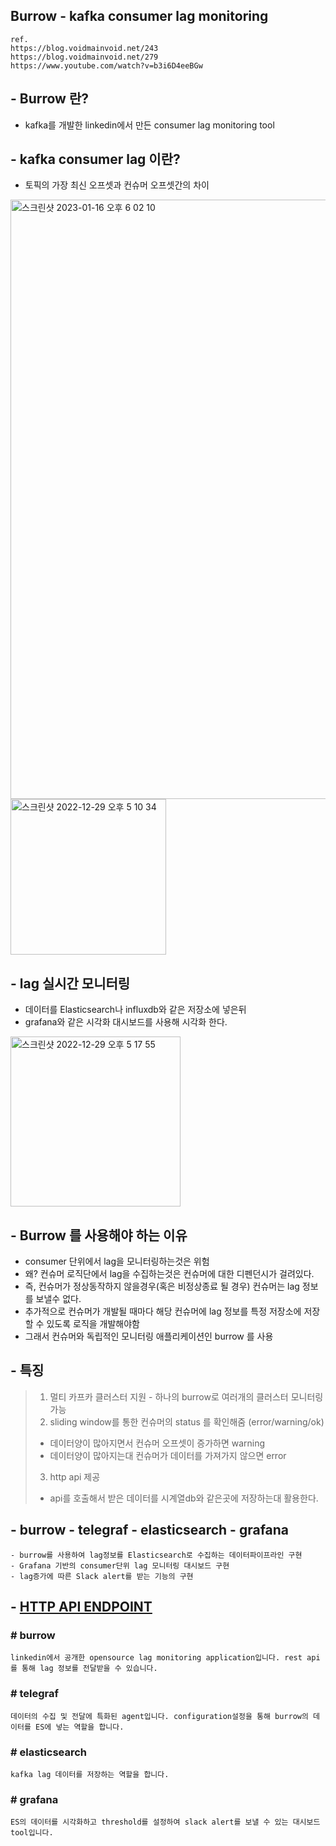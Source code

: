 ## Burrow - kafka consumer lag monitoring

```
ref.
https://blog.voidmainvoid.net/243
https://blog.voidmainvoid.net/279
https://www.youtube.com/watch?v=b3i6D4eeBGw
```
## - Burrow 란?
- kafka를 개발한 linkedin에서 만든 consumer lag monitoring tool

## - kafka consumer lag 이란?
- 토픽의 가장 최신 오프셋과 컨슈머 오프셋간의 차이
<img width="959" alt="스크린샷 2023-01-16 오후 6 02 10" src="https://user-images.githubusercontent.com/73451727/212638717-4989a198-a55a-4ffd-9fe0-2eb3a724433f.png">
<img width="249" alt="스크린샷 2022-12-29 오후 5 10 34" src="https://user-images.githubusercontent.com/73451727/209922761-98c1bba9-8d2a-448f-92dc-3c1123702715.png">

## - lag 실시간 모니터링
- 데이터를 Elasticsearch나 influxdb와 같은 저장소에 넣은뒤
- grafana와 같은 시각화 대시보드를 사용해 시각화 한다.
<img width="272" alt="스크린샷 2022-12-29 오후 5 17 55" src="https://user-images.githubusercontent.com/73451727/209923548-7ff5ed01-8139-4f2e-ab6b-9669a59f4822.png">

## - Burrow 를 사용해야 하는 이유
- consumer 단위에서 lag을 모니터링하는것은 위험
- 왜? 컨슈머 로직단에서 lag을 수집하는것은 컨슈머에 대한 디펜던시가 걸려있다.
- 즉, 컨슈머가 정상동작하지 않을경우(혹은 비정상종료 될 경우) 컨슈머는 lag 정보를 보낼수 없다.
- 추가적으로 컨슈머가 개발될 때마다 해당 컨슈머에 lag 정보를 특정 저장소에 저장할 수 있도록 로직을 개발해야함
- 그래서 컨슈머와 독립적인 모니터링 애플리케이션인 burrow 를 사용

## - 특징
> 1. 멀티 카프카 클러스터 지원 - 하나의 burrow로 여러개의 클러스터 모니터링 가능
> 2. sliding window를 통한 컨슈머의 status 를 확인해줌 (error/warning/ok)
> - 데이터양이 많아지면서 컨슈머 오프셋이 증가하면 warning
> - 데이터양이 많아지는대 컨슈머가 데이터를 가져가지 않으면 error
> 3. http api 제공
> - api를 호출해서 받은 데이터를 시계열db와 같은곳에 저장하는대 활용한다.

## - burrow - telegraf - elasticsearch - grafana
```
- burrow를 사용하여 lag정보를 Elasticsearch로 수집하는 데이터파이프라인 구현
- Grafana 기반의 consumer단위 lag 모니터링 대시보드 구현
- lag증가에 따른 Slack alert를 받는 기능의 구현
```

## - [HTTP API ENDPOINT](https://github.com/linkedin/Burrow/wiki/HTTP-Endpoint)

### # burrow
```
linkedin에서 공개한 opensource lag monitoring application입니다. rest api를 통해 lag 정보를 전달받을 수 있습니다.
```
### # telegraf
```
데이터의 수집 및 전달에 특화된 agent입니다. configuration설정을 통해 burrow의 데이터를 ES에 넣는 역할을 합니다.
```
### # elasticsearch
```
kafka lag 데이터를 저장하는 역할을 합니다.
```
### # grafana
```
ES의 데이터를 시각화하고 threshold를 설정하여 slack alert를 보낼 수 있는 대시보드 tool입니다.
```
